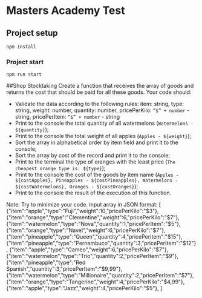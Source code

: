 # Masters Academy Test
## Project setup
```
npm install
```

### Project start
```
npm run start
```

##Shop Stocktaking
Create a function that receives the array of goods and returns the cost that should be paid for all these goods.
Your code should:
- Validate the data according to the following rules: item: string,  type: string, weight: number, quantity: number, pricePerKilo: `“$” + number` - string,  pricePerItem: `“$” + number` - string
- Print to the console the total quantity of all watermelons (`Watermelons - ${quantity}`);
- Print to the console the total weight of all apples (`Apples - ${weight}`);
- Sort the array in alphabetical order by item field and print it to the console;
- Sort the array by cost of the record and print it to the console;
- Print to the terminal the type of oranges with the least price (`The cheapest orange type is: ${type}`);
- Print to the console the cost of the goods by item name (`Apples - ${costApples}, Pineapples - ${costPineapples}, Watermelons - ${costWatermelons}, Oranges - ${costOranges}`);
- Print to the console the result of the execution of this function.


Note: Try to minimize your code.
Input array in JSON format:
[
{"item":"apple","type":"Fuji","weight":10,"pricePerKilo":"$3"},
{"item":"orange","type":"Clementine","weight":6,"pricePerKilo":"$7"},
{"item":"watermelon","type":"Nova","quantity":1,"pricePerItem":"$5"},
{"item":"orange","type":"Navel","weight":6,"pricePerKilo":"$7"},
{"item":"pineapple","type":"Queen","quantity":4,"pricePerItem":"$15"},
{"item":"pineapple","type":"Pernambuco","quantity":3,"pricePerItem":"$12"},
{"item":"apple","type":"Cameo","weight":6,"pricePerKilo":"$7"},
{"item":"watermelon","type":"Trio","quantity":2,"pricePerItem":"$9"},
{"item":"pineapple","type":"Red Spanish","quantity":3,"pricePerItem":"$9,99"},
{"item":"watermelon","type":"Millionaire","quantity":2,"pricePerItem":"$7"},
{"item":"orange","type":"Tangerine","weight":4,"pricePerKilo":"$4,99"},
{"item":"apple","type":"Jazz","weight":4,"pricePerKilo":"$5"},
]
